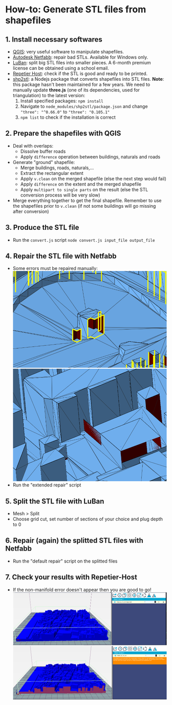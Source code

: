 # How-to: Generate STL files from shapefiles

## 1. Install necessary softwares
* [QGIS](https://www.qgis.org/en/site/): very useful software to manipulate shapefiles.
* [Autodesk Netfabb](https://www.autodesk.com/education/free-software/netfabb-premium): repair bad STLs. Available for Windows only.
* [LuBan](https://www.luban3d.com/): split big STL files into smaller pieces. A 6-month premium license can be obtained using a school email.
* [Repetier Host](https://www.repetier.com/): check if the STL is good and ready to be printed.
* [shp2stl](https://github.com/dougmccune/shp2stl): a Nodejs package that converts shapefiles into STL files.
**Note**: this package hasn't been maintained for a few years. We need to manually update **three.js** (one of its dependencies, used for triangulation) to the latest version:
	1. Install specified packages: `npm install`
	2. Navigate to `node_modules/shp2stl/package.json` and change `"three": "^0.66.0"` to `"three": "0.105.1"`
	3. `npm list` to check if the installation is correct

## 2. Prepare the shapefiles with QGIS
* Deal with overlaps:
	* Dissolve buffer roads
	* Apply `difference` operation between buildings, naturals and roads
* Generate "ground" shapefile:
	* Merge buildings, roads, naturals,...
	* Extract the rectangular extent
	* Apply `v.clean` on the merged shapefile (else the next step would fail)
	* Apply `difference` on the extent and the merged shapefile
	* Apply `multipart to single parts` on the result (else the STL conversion process will be very slow)
* Merge everything together to get the final shapefile. Remember to use the shapefiles prior to `v.clean` (if not some buildings will go missing after conversion)

## 3. Produce the STL file
* Run the `convert.js` script
`node convert.js input_file output_file`

## 4. Repair the STL file with Netfabb
* Some errors must be repaired manually:
![](images/holes.png "Holes that are ambiguous to be automatically closed (solution: manually add triangles)")
![](images/redundant_triangles.png "Redundant triangles due to bad triangulation (solution: manually remove triangles)")
* Run the "extended repair" script

## 5. Split the STL file with LuBan
* Mesh > Split
* Choose grid cut, set number of sections of your choice and plug depth to 0

## 6. Repair (again) the splitted STL files with Netfabb
* Run the "default repair" script on the splitted files

## 7. Check your results with Repetier-Host
* If the non-manifold error doesn't appear then you are good to go!
![](images/good_stl.png "File is ready to print")
![](images/bad_stl.png "File still needs repairing")
